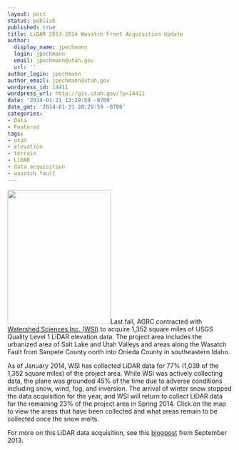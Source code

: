```yaml
---
layout: post
status: publish
published: true
title: LiDAR 2013-2014 Wasatch Front Acquisition Update
author:
  display_name: jpechmann
  login: jpechmann
  email: jpechmann@utah.gov
  url: ''
author_login: jpechmann
author_email: jpechmann@utah.gov
wordpress_id: 14411
wordpress_url: http://gis.utah.gov/?p=14411
date: '2014-01-21 13:29:59 -0700'
date_gmt: '2014-01-21 20:29:59 -0700'
categories:
- Data
- Featured
tags:
- utah
- elevation
- terrain
- LiDAR
- data acquisition
- wasatch fault
---
```

<p><a href="{{ "/downloads/Status-Graphic-v1.png" | prepend: site.baseurl }}"><img src="{{ "/images/Status-Graphic-v1-231x300.png" | prepend: site.baseurl }}" alt="" title="Status Graphic v1" width="231" height="300" class="inline-text-left" /></a>Last fall, AGRC contracted with <a href="http://www.watershedsciences.com/">Watershed Sciences Inc. (WSI)</a> to acquire 1,352 square miles of USGS Quality Level 1 LiDAR elevation data. The project area includes the urbanized area of Salt Lake and Utah Valleys and areas along the Wasatch Fault from Sanpete County north into Onieda County in southeastern Idaho.</p>
<p>As of January 2014, WSI has collected LiDAR data for 77% (1,039 of the 1,352 square miles) of the project area. While WSI was actively collecting data, the plane was grounded 45% of the time due to adverse conditions including snow, wind, fog, and inversion. The arrival of winter snow stopped the data acquisition for the year, and WSI will return to collect LiDAR data for the remaining 23% of the project area in Spring 2014. Click on the map to view the areas that have been collected and what areas remain to be collected once the snow melts.</p>
<p>For more on this LiDAR data acquisition, see this <a href="{{ "/2013-wasatch-front-lidar-collection/" | prepend: site.baseurl }}">blogpost</a> from September 2013.</p>
